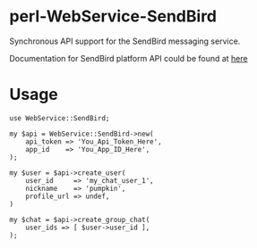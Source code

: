 # perl-WebService-SendBird

Synchronous API support for the SendBird messaging service.

Documentation for SendBird platform API could be found at [here](https://docs.sendbird.com/platform)

# Usage

```
use WebService::SendBird;

my $api = WebService::SendBird->new(
    api_token => 'You_Api_Token_Here',
    app_id    => 'You_App_ID_Here',
);

my $user = $api->create_user(
    user_id     => 'my_chat_user_1',
    nickname    => 'pumpkin',
    profile_url => undef,
)

my $chat = $api->create_group_chat(
    user_ids => [ $user->user_id ],
);
```


